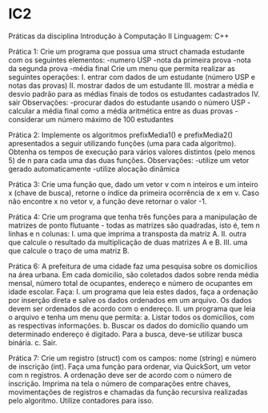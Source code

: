 # IC2
Práticas da disciplina Introdução à Computação II 
Linguagem: C++

Prática 1:
Crie um programa que possua uma struct chamada estudante com os seguintes elementos:
  -numero USP
  -nota da primeira prova
  -nota da segunda prova
  -média final
Crie um menu que permita realizar as seguintes operações:
  I. entrar com dados de um estudante (número USP e notas das provas)
  II. mostrar dados de um estudante 
  III. mostrar a média e desvio padrão para as médias finais de todos os estudantes cadastrados
  IV. sair
Observações:
  -procurar dados do estudante usando o número USP
  -calcular a média final como a média aritmética entre as duas
provas
  -considerar um número máximo de 100 estudantes

Prática 2:
Implemente os algoritmos prefixMedia1() e prefixMedia2() apresentados a seguir utilizando funções (uma para cada algoritmo).
Obtenha os tempos de execução para vários valores distintos (pelo menos 5) de n para cada uma das duas funções.
Observações: 
  -utilize um vetor gerado automaticamente
  -utilize alocação dinâmica

Prática 3:
Crie uma função que, dado um vetor v com n inteiros e um inteiro x (chave de busca), retorne o índice da primeira ocorrência de x em v. 
Caso não encontre x no vetor v, a função deve retornar o valor -1. 

Prática 4:
Crie um programa que tenha três funções para a manipulação de matrizes de ponto flutuante - todas as matrizes são quadradas, isto é, tem n linhas e n colunas: 
I. uma que imprima a transposta da matriz A.
II. outra que calcule o resultado da multiplicação de duas matrizes A e B.
III. uma que calcule o traço de uma matriz B. 

Prática 6:
A prefeitura de uma cidade faz uma pesquisa sobre os domicílios na área urbana. 
Em cada domicilio, são coletados dados sobre renda média mensal, número total de ocupantes, endereço e número de ocupantes em idade escolar. 
Faça:
I. um programa que leia estes dados, faça a ordenação por inserção direta e salve os dados ordenados em um arquivo. Os dados devem ser ordenados de acordo com o endereço.
II. um programa que leia o arquivo e tenha um menu que permita:
  a. Listar todos os domicílios, com as respectivas informações.
  b. Buscar os dados do domicílio quando um determinado endereço é digitado. Para a busca, deve-se utilizar busca binária.
  c. Sair.
 
Prática 7:
Crie um registro (struct) com os campos: nome (string) e número de inscrição (int). 
Faça uma função para ordenar, via QuickSort, um vetor com n registros. A ordenação deve ser de acordo com o número de inscrição.
Imprima na tela o número de comparações entre chaves, movimentações de registros e chamadas da função recursiva realizadas pelo algoritmo. Utilize contadores para isso.
